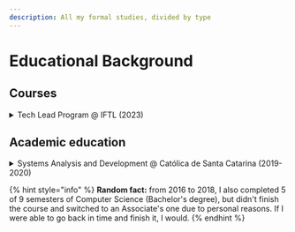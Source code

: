```yaml
---
description: All my formal studies, divided by type
---
```


# Educational Background

## Courses

<details>

<summary>Tech Lead Program @ IFTL (2023)</summary>

**Location:** Remote (Brazil)

* Mentorship for senior software engineers and tech leads to improve and evolve in their careers;
* Discussions on technology, management, and leadership;
* **Technology:** software architecture (real cases), decision taking on software architecture, incident management, metrics, monitoring, and observability;
* **Management:** problem and conflict resolution, personality identification, how to run 1:1 meetings, agile methodologies, shape up, time management, autonomy, communication culture, and talking with stakeholders;
* **Leadership:** legitimacy, delegating efficiently, engagement skills, hard/soft skills balance, goals and career plan setting, how to give feedback, how to conduct interviews, how to fire someone, defining playbooks, building a team, and creating talent in the team;

</details>

## Academic education

<details>

<summary>Systems Analysis and Development @ Católica de Santa Catarina (2019-2020)</summary>

**Location:** Jaraguá do Sul, Santa Catarina (Brazil)

**Level:** Associate's degree

* My only academic education.

</details>

{% hint style="info" %}
**Random fact:** from 2016 to 2018, I also completed 5 of 9 semesters of Computer Science (Bachelor's degree), but didn't finish the course and switched to an Associate's one due to personal reasons. If I were able to go back in time and finish it, I would.
{% endhint %}
